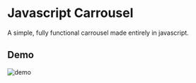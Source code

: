 # Javascript Carrousel

A simple, fully functional carrousel made entirely in javascript.

## Demo

![demo](./demo.gif)

